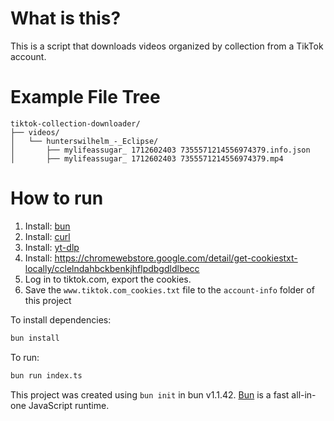 # What is this?

This is a script that downloads videos organized by collection from a TikTok account.

# Example File Tree

```
tiktok-collection-downloader/
├── videos/
│   └── hunterswilhelm_-_Eclipse/
│       ├── mylifeassugar_ 1712602403 7355571214556974379.info.json
│       ├── mylifeassugar_ 1712602403 7355571214556974379.mp4
```

# How to run

1. Install: [bun](https://bun.sh)
1. Install: [curl](https://curl.se/)
1. Install: [yt-dlp](https://github.com/yt-dlp/yt-dlp)
1. Install: https://chromewebstore.google.com/detail/get-cookiestxt-locally/cclelndahbckbenkjhflpdbgdldlbecc
1. Log in to tiktok.com, export the cookies.
1. Save the `www.tiktok.com_cookies.txt` file to the `account-info` folder of this project

To install dependencies:

```bash
bun install
```

To run:

```bash
bun run index.ts
```

This project was created using `bun init` in bun v1.1.42. [Bun](https://bun.sh) is a fast all-in-one JavaScript runtime.
